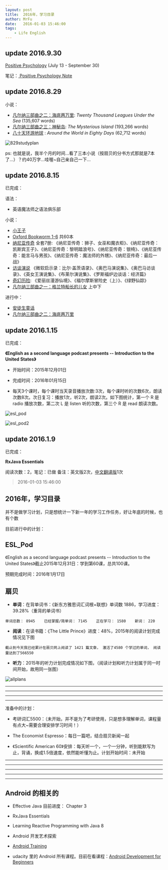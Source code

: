 ```yaml
---
layout: post
title:  2016年，学习目录
author: MrFu
date:   2016-01-03 15:46:00
tags:
    - Life English
---
```


## update 2016.9.30

[Positive Psychology](http://open.163.com/special/opencourse/positivepsychology.html) (July 13 - September 30)

笔记：<a href="{{site.baseUrl}}/attach/Positive-Psychology-Note.pdf"> Positive Psychology Note </a>


## update 2016.8.29

小说：

* [凡尔纳三部曲之二：海底两万里](https://www.shanbay.com/read/book/265/): *Twenty Thousand Leagues Under the Sea*  (135,607 words)
* [凡尔纳三部曲之三：神秘岛](https://www.shanbay.com/read/book/271/): *The Mysterious Island*  (193,266 words)
* [八十天环游地球](https://www.shanbay.com/read/book/361/) : *Around the World in Eighty Days* (62,712 words)

![829studyplan](/img/article/829studyplan.jpeg)

ps: 也就是说，我半个月的时间…看了三本小说（按扇贝的分书方式那就是7本了…）？约40万字…哇喔~自己亲自己一下…


## update 2016.8.15

已完成：

语法：

* 英语魔法师之语法俱乐部

小说：

* [小王子](https://www.shanbay.com/read/book/82/)
* [Oxford Bookworm 1-6](https://www.shanbay.com/read/books/topic/#topic7) 共60本
* [纳尼亚传奇](https://www.shanbay.com/read/books/topic/#topic82) 全套7册: 《纳尼亚传奇：狮子、女巫和魔衣柜》、《纳尼亚传奇：凯斯宾王子》、《纳尼亚传奇：黎明踏浪号》、《纳尼亚传奇：银椅》、《纳尼亚传奇：能言马与男孩》、《纳尼亚传奇：魔法师的外甥》、《纳尼亚传奇：最后一战》
* [访谈演说](https://www.shanbay.com/read/books/topic/#topic79) 《微软启示录：比尔·盖茨语录》、《奥巴马演说集》、《奥巴马访谈录》、《英女王演说集》、《布莱尔演说集》、《罗斯福炉边谈话：经济篇》
* [奇幻历险](https://www.shanbay.com/read/books/topic/#topic34): 《爱丽丝漫游仙境》、《福尔摩斯冒险史（上）》、《绿野仙踪》
* [凡尔纳三部曲之一：格兰特船长的儿女](https://www.shanbay.com/read/book/238/) 上中下

进行中：

* [安徒生童话](https://www.shanbay.com/read/book/97/)
* [凡尔纳三部曲之二：海底两万里](https://www.shanbay.com/read/book/265/) 


## update 2016.1.15

已完成：

**《English as a second language podcast presents -- Introduction to the United States》**  

* 开始时间：2015年12月01日

* 完成时间：2016年01月15日

* 每天3个课时，每个课时当天录音播放次数:3次，每个课时听的次数6次，朗读次数8次。次日复习：播放1次，听2次，朗读2次。如下图统计，第一个 R 是 radio 播放次数，第二次 L 是 listen 听的次数，第三个 R 是 read 朗读次数。

![esl_pod](/img/article/esl_pod.jpeg)

![esl_pod2](/img/article/esl_pod2.jpeg)


## update 2016.1.9
已完成：

**RxJava Essentials**

阅读次数：2，笔记：已做
备注：英文版2次，[中文翻译版](http://rxjava.yuxingxin.com/)1次



> 2016-01-03 15:46:00

## 2016年，学习目录

并不是做学习计划，只是想统计一下新一年的学习工作任务，好让年底的时候，也有个数

目前进行中的计划：

## ESL_Pod

《English as a second language podcast presents -- Introduction to the United States》截止2015年12月31日：学到第60课，总共100课。

预期完成时间：2016年1月17日

## 扇贝

* **单词**：在背单词书：《新东方雅思词汇词根+联想》单词数 1886，学习进度：39.28%（重背的单词书）

`单词总数： 8945    已经掌握/简单词： 7145    正在学习： 1580    新词： 220`

* **阅读**：在读书籍：《The Little Prince》进度：48%，2015年的阅读计划完成情况见下图

`截止到今天我已经累计在扇贝网上阅读了 1421 篇文章， 激活了4580 个学过的单词， 阅读量达到了566550 `

* **听力**：2015年的听力计划完成情况如下图，（阅读计划和听力计划属于同一时间开始，故用同一张图）


![allplans](/img/article/allplans.jpeg)

***
***
***
***

准备中的计划：

* 考研词汇5500：（未开始，并不是为了考研使用，只是想多理解单词，课程量有点大~需要合理安排学习时间！）

* The Economist Espresso：每日一篇吧，结合扇贝新闻一起

* 《Scientific American 60》安排：每天听一个，一个一分钟，听到能默写为止，背诵，换成1.5倍速度，依然能听懂为止。计划开始时间：未开始

***
***
***
***
***

## Android 的相关的

* Effective Java 目前进度： Chapter 3

* RxJava Essentials

* Learning Reactive Programming with Java 8

* Android 开发艺术探索

* [Android Training](http://developer.android.com/intl/zh-cn/training/index.html)

* udacity 里的 Android 所有课程。目前在看课程：[Android Development for Beginners](https://www.udacity.com/course/viewer#!/c-ud837/l-4330701752/e-4199918639/m-4329550835)




